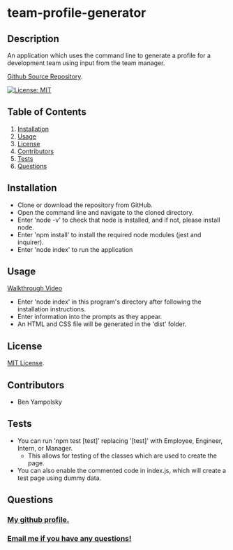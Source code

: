 # team-profile-generator

## Description
An application which uses the command line to generate a profile for a development team using input from the team manager.

[Github Source Repository](https://github.com/byampols/team-profile-generator).

[![License: MIT](https://img.shields.io/badge/License-MIT-yellow.svg)](https://opensource.org/licenses/MIT)

## Table of Contents
1. [Installation](#installation)
2. [Usage](#usage)
3. [License](#license)
4. [Contributors](#contributors)
5. [Tests](#tests)
6. [Questions](#questions)

## Installation
* Clone or download the repository from GitHub.
* Open the command line and navigate to the cloned directory.
* Enter 'node -v' to check that node is installed, and if not, please install node.
* Enter 'npm install' to install the required node modules (jest and inquirer).
* Enter 'node index' to run the application

## Usage

[Walkthrough Video](https://drive.google.com/file/d/11jdHshc-9LMZzdu_Fa_12GCdsx1RAypx/view?usp=sharing)

* Enter 'node index' in this program's directory after following the installation instructions.
* Enter information into the prompts as they appear.
* An HTML and CSS file will be generated in the 'dist' folder. 

## License

[MIT License](https://opensource.org/licenses/MIT).

## Contributors
* Ben Yampolsky

## Tests
* You can run 'npm test [test]' replacing '[test]' with Employee, Engineer, Intern, or Manager.
  * This allows for testing of the classes which are used to create the page.
* You can also enable the commented code in index.js, which will create a test page using dummy data. 


## Questions
### [My github profile.](https://github.com/byampols)
### [Email me if you have any questions!](byampols@alumni.cmu.edu)
